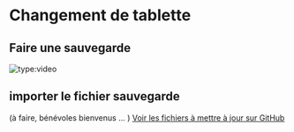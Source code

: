 # Changement de tablette


## Faire une sauvegarde

<!-- OK -->
![type:video](https://www.youtube.com/embed/XnWCbibt2BA)


## importer le fichier sauvegarde

(à faire, bénévoles bienvenus ... )
[Voir les fichiers à mettre à jour sur GitHub](https://github.com/Thierry28/e-carnetV2/tree/master/mkdocs-documentation/docs)